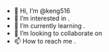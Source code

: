 - 👋 Hi, I’m @keng516 
- 👀 I’m interested in .
- 🌱 I’m currently learning .
- 💞️ I’m looking to collaborate on 
- 📫 How to reach me .

<!---
keng516/keng516 is a ✨ special ✨ repository because its `README.md` (this file) appears on your GitHub profile.
You can click the Preview link to take a look at your changes.
--->
